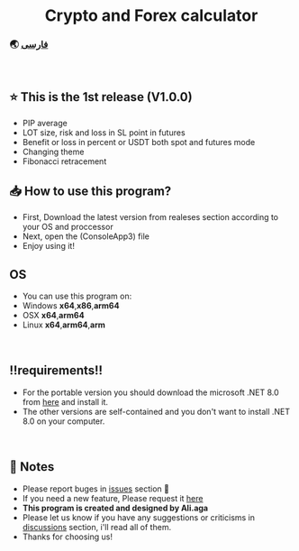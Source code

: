 <h1 align="center">Crypto and Forex calculator</h1>

### 🌏 [فارسی](https://github.com/AliAgaAbd/Crypto-Forex-Calculator/blob/main/PERSIAN%20README.md)
<p align="center">
</p>
<br>

## ⭐ This is the 1st release (V1.0.0)

- PIP average
- LOT size, risk and loss in SL point in futures
- Benefit or loss in percent or USDT both spot and futures mode
- Changing theme
- Fibonacci retracement

## 📥 How to use this program?
- First, Download the latest version from realeses section according to your OS and proccessor
- Next, open the (ConsoleApp3) file
- Enjoy using it!

## **OS**
- You can use this program on:
- Windows **x64**,**x86**,**arm64**
- OSX **x64**,**arm64**
- Linux **x64**,**arm64**,**arm**
<br>


## ‼️requirements‼️
- For the portable version you should download the microsoft .NET 8.0 from [here](https://dotnet.microsoft.com/en-us/download/dotnet/8.0) and install it.
- The other versions are self-contained and you don't want to install .NET 8.0 on your computer.
<br>


<p align="center">
</p>

<p align="center">
</p>


## 📜 Notes
- Please report buges in [issues](https://github.com/AliAgaAbd/Crypto-Forex-Calculator/issues/new?assignees=AliAgaAbd&labels=&projects=&template=bug_report.md&title=) section 🙏
- If you need a new feature, Please request it [here](https://github.com/AliAgaAbd/Crypto-Forex-Calculator/issues/new?assignees=AliAgaAbd&labels=&projects=&template=feature_request.md)
- **This program is created and designed by Ali.aga**
- Please let us know if you have any suggestions or criticisms in [discussions](https://github.com/AliAgaAbd/Crypto-Forex-Calculator/discussions/1) section, i'll read all of them.
- Thanks for choosing us!
<br>
